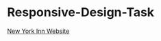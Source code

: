 # Responsive-Design-Task
[New York Inn Website](https://ariel-cch.github.io/Responsive-Design-Task/ResponsiveTask/)
